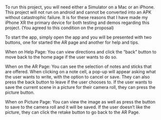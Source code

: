 To run this project, you will need either a Simulator on a Mac or an iPhone. This project will not run on android and cannot be converted into an APK without catastrophic failure. It is for these reasons that I have made my iPhone XR the primary device for both testing and demos regarding this project. (You agreed to this condition on the proposal)

To start the app, simply open the app and you will be presented with two buttons, one for started the AR page and another for help and tips. 

When on Help Page: You can view directions and click the “back” button to move back to the home page if the user wants to do so.

When on the AR Page: You can see the selection of notes and sticks that are offered. When clicking on a note cell, a pop-up will appear asking what the user wants to write, with the option to cancel or save. They can also press the back button to leave if the user chooses to. If the user wants to save the current scene in a picture for their camera roll, they can press the picture button.

When on Picture Page: You can view the image as well as press the button to save to the camera roll and it will be saved. If the user doesn’t like the picture, they can click the retake button to go back to the AR Page.
